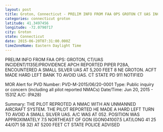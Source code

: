 ```yaml
---
layout: post
title: Groton, Connecticut - PRELIM INFO FROM FAA OPS GROTON CT UAS INCIDENT 1135E PROVIDENCE APCH REPORTED PIPER P28A
categories: connecticut groton
latitude: 41.3497456
longitude: -72.0790717
city: Groton
state: Connecticut
date: 2015-06-20T07:31:00.000Z
timeZoneName: Eastern Daylight Time
---
```


PRELIM INFO FROM FAA OPS: GROTON, CT/UAS INCIDENT/1135E/PROVIDENCE APCH REPORTED PIPER P28A, ENCOUNTERED A SMALL SILVER UAS AT 5,200 FEET 8 NE GROTON. ACFT MADE HARD LEFT BANK TO AVOID UAS. CT STATE PD 911 NOTIFIED


MOR Alert for PVD
Number: PVD-M-2015/06/20-0001
Type: Public inquiry or concern (including all pilot reported NMACs)
Date/Time: Jun 20, 2015 - 1531Z
A/C: (PA28)

Summary: THE PILOT REPROTED A NMAC WITH AN UNMANNED AIRCRAFT SYSTEM. THE PILOT REPORTED HE MADE A HARD LEFT TURN TO AVOID A SMALL SILVER UAS. A/C WAS AT 052. POSITION WAS APPROXIMATELY 7.5 NORTHEAST OF GON (GON041007.5 LAT/LONG 41 25 44/071 58 32) AT 5200 FEET CT STATE POLICE ADVISED


